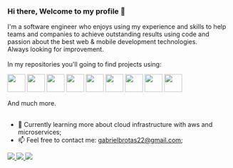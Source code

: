 ### Hi there, Welcome to my profile 👋
  I'm a software engineer who enjoys using my experience and skills to help teams and companies to achieve outstanding
results using code and passion about the best web & mobile development technologies. <br/> 
  Always looking for improvement.
  <br/> <br/> 
  In my repositories you'll going to find projects using: <br/> 
  <div>
    <img src="https://cdn.jsdelivr.net/gh/devicons/devicon/icons/javascript/javascript-original.svg" width="40px" />
    <img src="https://cdn.jsdelivr.net/gh/devicons/devicon/icons/typescript/typescript-original.svg"  width="40px" />
    <img src="https://cdn.jsdelivr.net/gh/devicons/devicon/icons/python/python-original.svg" width="40px" />
    <img src="https://cdn.jsdelivr.net/gh/devicons/devicon/icons/go/go-original.svg" width="40px" />
    <img src="https://cdn.jsdelivr.net/gh/devicons/devicon/icons/react/react-original.svg" width="40px" />
    <img src="https://cdn.jsdelivr.net/gh/devicons/devicon/icons/nextjs/nextjs-original-wordmark.svg" width="40px" />
    <img src="https://cdn.jsdelivr.net/gh/devicons/devicon/icons/nodejs/nodejs-original.svg" width="40px" />
    <img src="https://cdn.jsdelivr.net/gh/devicons/devicon/icons/graphql/graphql-plain-wordmark.svg" width="40px" />
    <img src="https://user-images.githubusercontent.com/63565773/158056419-bead7734-70dd-4bbb-885e-ccc54a9c872c.jpg" width="40px" />
  </div>

  And much more.<br/> <br/> 

- 🔭 Currently learning more about cloud infrastructure with aws and microservices; 
- 📫 Feel free to contact me: gabrielbrotas22@gmail.com;

<div>
  <a href="https://www.linkedin.com/in/gabriel-brotas" target="_blank" rel="noopener noreferrer">
    <img src="https://img.shields.io/badge/LinkedIn-0077B5?style=for-the-badge&logo=linkedin&logoColor=white" target="_blank" rel="noopener noreferrer">
  </a>
   <a href="https://www.youtube.com/channel/UCAyvO0YTENk1_CuH8I050Rw" target="_blank" rel="noopener noreferrer">
     <img src="https://img.shields.io/badge/YouTube-FF0000?style=for-the-badge&logo=youtube&logoColor=white" target="_blank" rel="noopener noreferrer"" >
  </a>
   <a href="https://www.instagram.com/gbrottas/" target="_blank" rel="noopener noreferrer">
     <img src="https://img.shields.io/badge/Instagram-E4405F?style=for-the-badge&logo=instagram&logoColor=white" target="_blank" rel="noopener noreferrer"/> 
  </a>
</div
